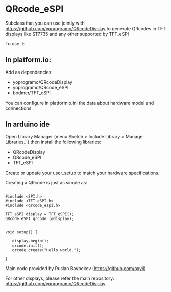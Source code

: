 # QRcode_eSPI

Subclass that you can use jointly with https://github.com/yoprogramo/QRcodeDisplay to generate QRcodes in TFT displays like ST7735 and any other supported by TFT_eSPI

To use it:

## In platform.io: 

Add as dependencies:

 * yoprogramo/QRcodeDisplay
 * yoprogramo/QRcode_eSPI
 * bodmer/TFT_eSPI

You can configure in platformio.ini the data about hardware model and connections

 ## In arduino ide 
 
 Open Library Manager (menu Sketch > Include Library > Manage Libraries…) then install the following libraries:

 * QRcodeDisplay
 * QRcode_eSPI
 * TFT_eSPI

Create or update your user_setup to match your hardware specifications.

Creating a QRcode is just as simple as:

 ```

#include <SPI.h>
#include <TFT_eSPI.h>
#include <qrcode_espi.h>

TFT_eSPI display = TFT_eSPI();
QRcode_eSPI qrcode (&display);


void setup() {

    display.begin();
    qrcode.init();
    qrcode.create("Hello world.");

}

 ```
Main code provided by Ruslan Baybekov (https://github.com/oxyii)

For other displays, please refer the main repository: https://github.com/yoprogramo/QRcodeDisplay
